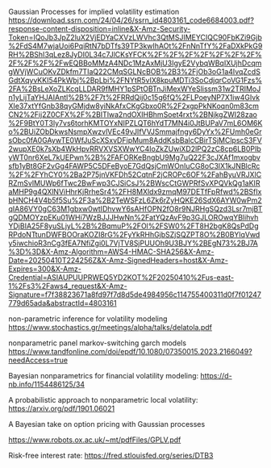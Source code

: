 
Gaussian Processes for implied volatility estimation
https://download.ssrn.com/24/04/26/ssrn_id4803161_code6684003.pdf?response-content-disposition=inline&X-Amz-Security-Token=IQoJb3JpZ2luX2VjEDYaCXVzLWVhc3QtMSJIMEYCIQC90FbKZi9Gjb%2FdS4M7wjaUoi6PqiRtN7bDTfs39TP3kwIhAOt%2FnNnTfY%2FaDXkPkG9RH%2BShI3qLez8JyDI0L34c7JlCKsYFCK%2F%2F%2F%2F%2F%2F%2F%2F%2F%2F%2FwEQBBoMMzA4NDc1MzAxMjU3IgyE2VybqWBqIXUjhDcqmgWVjWCuOKvZDkfm7TIaQ22CMqSGLNcBOB%2B3%2FjOb3oG1a4IvqZcdSGdtXqyvKKI54PkWbj%2BpLbi%2FNYtR5vIX8kpuMDTi3SoCdjqrCoVG1Fzs%2FA%2BsLeXoZLKcqLLDAR9fMHY1pSPtOBTnJiMexWYeSlissm31w2TRIMoJn1yLijTaYHJAIAntl%2B%2F7t%2FRRdQij0c15g6fQ%2FLPoeyNP7X1iw4GIvkXIe37xtYfGnb38qyGMjdw8yiNkAfxCKgGbxo0R%2F2xgpPkNKoqn0m83cmCN2%2Fij2Z0CFX%2F%2BITlwa2ndOXIHBhmSoet4rxt%2BNjkgZWI28zao%2F9BtY0T3ly7vs6torhKMTOYxNIPZLQT6hYdT7MN4i0JtBUPaV7mL6OM6Ko%2BUiZObDkwsNsmpXwzvlVEc49vJIfVVJSmmajfngy6DyYx%2FUmh0eGrsObc0fA0GAywTE0WfJuScXSxvDFipMum8AddKsbBalcCBirTSjMClpscS3FV2wupXE0k7sXb4WkHpvRRVXVSXWwYC4IoZkZUwiXD2lPQ2zC8cp6LB0PIbyWT0nr6XeL7kUEPwn%2B%2FAFORKeBngbU9Mg7uQ22F3cJXAf1mxogbvsfb1yBt8GF2vGg4FAWP5C5DFeByoE7GdQsjCmWOnIuCG8oC3lX1kJNBlcRc%2F%2FYhCY0%2Ba2P75jnVKFDh52CqtnF2jCROPc6OF%2FahByuVRJXlCRZmSvlMUWp6fTwc2BwFwp3CJSiCsJ%2BWscCtGWPRfSvXPQVkQg1aKIRaMHP9g4QXlNViHhrKjRrheSr4%2FH8MXldx9zmqM97DETfFpRfwd%2BSfIxbHNCH4V4b5f5Su%2F3a%2B2TeWSFzL6Zk6rZyHQKE26SdX6AYW0wPm2qIA86VY0gC63M1gbxw0wtIDhvwY6sAHfOPN2fO8r9NJRHgSQzd3Lsr7mjBTgQDMOYzpEKu01WHi7WzBJJJHwNn%2FatYQzAvF9p3GJLOROwqYBlihvhYDjBIA25F8yuSLjyL%2B%2BqmuP%2FOl%2FSW0%2FT8H2bgK8QsPdDgRPdoNTtunDWFBOOraKOZI8rG%2FyYkRHhGjbSZjSQZPT8O%2B0BYlqVwdy5iwchioR3nCg3fEA7NfiZgi0L7VjTV8SjPUUOh9U3BJY%2BEgN73%2BJ7A%3D%3D&X-Amz-Algorithm=AWS4-HMAC-SHA256&X-Amz-Date=20250410T224256Z&X-Amz-SignedHeaders=host&X-Amz-Expires=300&X-Amz-Credential=ASIAUPUUPRWEQ5YD2KOT%2F20250410%2Fus-east-1%2Fs3%2Faws4_request&X-Amz-Signature=f7f38823671a8fd97f7d8d5de4984956c114755400311d0f7f01247779d65ada&abstractId=4803161

non-parametric inference for volatility modeling
https://www.stochastics.gr/meetings/alpha/talks/delatola.pdf

nonparametric panel markov-switching garch models
https://www.tandfonline.com/doi/epdf/10.1080/07350015.2023.2166049?needAccess=true

Bayesian nonparametrics for financial volatility modeling: 
https://d-nb.info/1154486125/34


A probabilistic approach to nonparametric local volatility: 
https://arxiv.org/pdf/1901.06021

A Bayesian take on option pricing with Gaussian processes

https://www.robots.ox.ac.uk/~mt/pdfFiles/GPLV.pdf



Risk-free interest rate: 
https://fred.stlouisfed.org/series/DTB3
